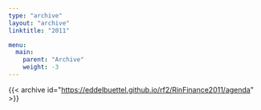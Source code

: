 ```yaml
---
type: "archive"
layout: "archive"
linktitle: "2011"

menu:
  main:
    parent: "Archive"
    weight: -3
---
```


{{< archive id="https://eddelbuettel.github.io/rf2/RinFinance2011/agenda" >}}

